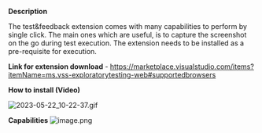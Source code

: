 **Description**

The test&feedback extension comes with many capabilities to perform by single click. The main ones which are useful, is to capture the screenshot on the go during test execution. The extension needs to be installed as a pre-requisite for execution.

**Link for extension download** - https://marketplace.visualstudio.com/items?itemName=ms.vss-exploratorytesting-web#supportedbrowsers

**How to install (Video)**

![2023-05-22_10-22-37.gif](/.attachments/2023-05-22_10-22-37-bb158f5b-c635-45f2-8a29-4aef64857472.gif)





**Capabilities**
![image.png](/.attachments/image-1927b6f4-c230-4f70-8c0d-b27ec87dd0d9.png)

